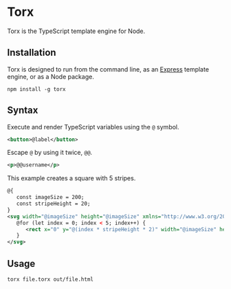 # Torx

Torx is the TypeScript template engine for Node.

## Installation

Torx is designed to run from the command line, as an [Express](https://expressjs.com) template engine, or as a Node package.

```
npm install -g torx
```

## Syntax

Execute and render TypeScript variables using the `@` symbol.

```xml
<button>@label</button>
```

Escape `@` by using it twice, `@@`.

```xml
<p>@@username</p>
```

This example creates a square with 5 stripes.

```xml
@{
   const imageSize = 200;
   const stripeHeight = 20;
}
<svg width="@imageSize" height="@imageSize" xmlns="http://www.w3.org/2000/svg">
   @for (let index = 0; index < 5; index++) {
      <rect x="0" y="@(index * stripeHeight * 2)" width="@imageSize" height="@stripeHeight" />
   }
</svg>
```

## Usage

```
torx file.torx out/file.html
```
